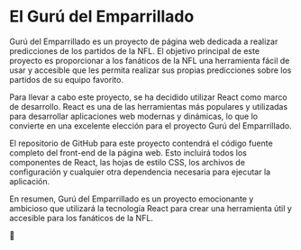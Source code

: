 # El Gurú del Emparrillado

Gurú del Emparrillado es un proyecto de página web dedicada a realizar predicciones de los partidos de la NFL. El objetivo principal de este proyecto es proporcionar a los fanáticos de la NFL una herramienta fácil de usar y accesible que les permita realizar sus propias predicciones sobre los partidos de su equipo favorito.

Para llevar a cabo este proyecto, se ha decidido utilizar React como marco de desarrollo. React es una de las herramientas más populares y utilizadas para desarrollar aplicaciones web modernas y dinámicas, lo que lo convierte en una excelente elección para el proyecto Gurú del Emparrillado.

El repositorio de GitHub para este proyecto contendrá el código fuente completo del front-end de la página web. Esto incluirá todos los componentes de React, las hojas de estilo CSS, los archivos de configuración y cualquier otra dependencia necesaria para ejecutar la aplicación.

En resumen, Gurú del Emparrillado es un proyecto emocionante y ambicioso que utilizará la tecnología React para crear una herramienta útil y accesible para los fanáticos de la NFL.

🏈
